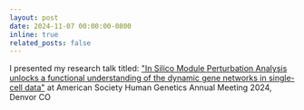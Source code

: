 ```yaml
---
layout: post
date: 2024-11-07 00:00:00-0800
inline: true
related_posts: false
---
```


I presented my research talk titled: ["In Silico Module Perturbation Analysis unlocks a functional understanding of the dynamic gene networks in single-cell data"](assets/img/Conference/ASHG2024_Talk.png) at American Society Human Genetics Annual Meeting 2024, Denvor CO  
